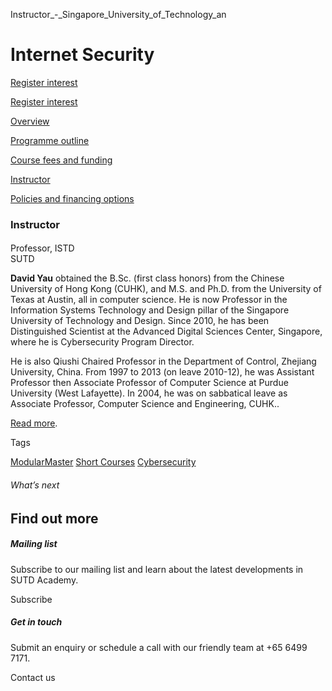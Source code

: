 Instructor_-_Singapore_University_of_Technology_an



Internet Security
=================

[Register interest](/admissions/academy/short-courses/short-courses-register-your-interest?coursename=internet-security)

[Register interest](/admissions/academy/short-courses/short-courses-register-your-interest?coursename=internet-security)

[Overview](/course/internet-security/#tabs)

[Programme outline](/course/internet-security/programme-outline/#tabs)

[Course fees and funding](/course/internet-security/course-fees-and-funding/#tabs)

[Instructor](/course/internet-security/instructor/#tabs)

[Policies and financing options](/course/internet-security/policies-and-financing-options/#tabs)

### Instructor

#### 

Professor, ISTD  
SUTD

**David Yau** obtained the B.Sc. (first class honors) from the Chinese University of Hong Kong (CUHK), and M.S. and Ph.D. from the University of Texas at Austin, all in computer science. He is now Professor in the Information Systems Technology and Design pillar of the Singapore University of Technology and Design. Since 2010, he has been Distinguished Scientist at the Advanced Digital Sciences Center, Singapore, where he is Cybersecurity Program Director.

He is also Qiushi Chaired Professor in the Department of Control, Zhejiang University, China. From 1997 to 2013 (on leave 2010-12), he was Assistant Professor then Associate Professor of Computer Science at Purdue University (West Lafayette). In 2004, he was on sabbatical leave as Associate Professor, Computer Science and Engineering, CUHK..

[Read more](/profile/david-yau).

Tags

[ModularMaster](/admissions/academy/courses-and-modules/?academy-type-course=792)
[Short Courses](/admissions/academy/courses-and-modules/?academy-type-course=780)
[Cybersecurity](/admissions/academy/courses-and-modules/?discipline=787)

###### What’s next

Find out more
-------------

##### Mailing list

Subscribe to our mailing list and learn about the latest developments in SUTD Academy.

Subscribe

##### Get in touch

Submit an enquiry or schedule a call with our friendly team at +65 6499 7171.

Contact us

